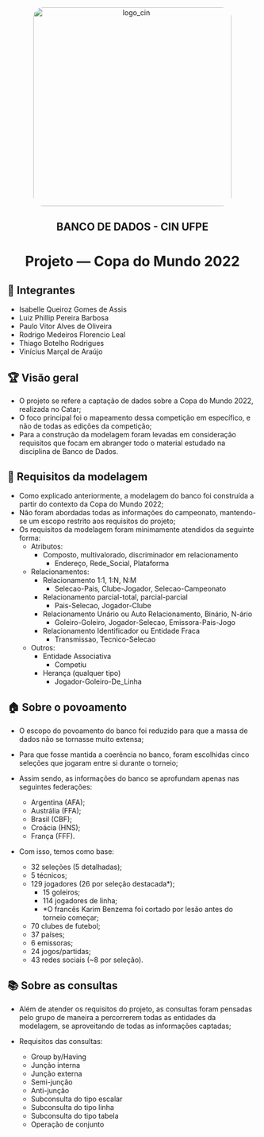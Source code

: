 <div align="center">
  <img src="https://portal.cin.ufpe.br/wp-content/uploads/2020/07/Horizontal-Vermelho-Logotipo-CIn-UFPE.png" alt="logo_cin" width="400" height="auto" style="border-radius:20px;" />
  <h2>
    BANCO DE DADOS - CIN UFPE
  </h2>
  <h1>
    Projeto — Copa do Mundo 2022
  </h1> 
</div>

## :brain: Integrantes
- Isabelle Queiroz Gomes de Assis
- Luiz Phillip Pereira Barbosa
- Paulo Vitor Alves de Oliveira
- Rodrigo Medeiros Florencio Leal
- Thiago Botelho Rodrigues
- Vinícius Marçal de Araújo

## :trophy: Visão geral
- O projeto se refere a captação de dados sobre a Copa do Mundo 2022, realizada no Catar;
- O foco principal foi o mapeamento dessa competição em específico, e não de todas as edições da competição;
- Para a construção da modelagem foram levadas em consideração requisitos que focam em abranger todo o material estudado na disciplina de Banco de Dados.
  
## :pencil: Requisitos da modelagem
- Como explicado anteriormente, a modelagem do banco foi construída a partir do contexto da Copa do Mundo 2022;
- Não foram abordadas todas as informações do campeonato, mantendo-se um escopo restrito aos requisitos do projeto;
- Os requisitos da modelagem foram minimamente atendidos da seguinte forma:
  - Atributos:
    - Composto, multivalorado, discriminador em relacionamento
      - Endereço, Rede_Social, Plataforma
  - Relacionamentos:
    - Relacionamento 1:1, 1:N, N:M
      - Selecao-Pais, Clube-Jogador, Selecao-Campeonato
    - Relacionamento parcial-total, parcial-parcial
      - Pais-Selecao, Jogador-Clube
    - Relacionamento Unário ou Auto Relacionamento, Binário, N-ário
      - Goleiro-Goleiro, Jogador-Selecao, Emissora-Pais-Jogo
    - Relacionamento Identificador ou Entidade Fraca 
      - Transmissao, Tecnico-Selecao
  - Outros:
    - Entidade Associativa
      - Competiu
    - Herança (qualquer tipo)
      - Jogador-Goleiro-De_Linha

## :house: Sobre o povoamento
- O escopo do povoamento do banco foi reduzido para que a massa de dados não se tornasse muito extensa;
- Para que fosse mantida a coerência no banco, foram escolhidas cinco seleções que jogaram entre si durante o torneio;
- Assim sendo, as informações do banco se aprofundam apenas nas seguintes federações:
  - Argentina (AFA); 
  - Austrália (FFA); 
  - Brasil (CBF); 
  - Croácia (HNS); 
  - França (FFF).

- Com isso, temos como base:
  - 32 seleções (5 detalhadas);
  - 5 técnicos;
  - 129 jogadores (26 por seleção destacada*);
    - 15 goleiros;
    - 114 jogadores de linha;
    - *O francês Karim Benzema foi cortado por lesão antes do torneio começar;
  - 70 clubes de futebol;
  - 37 países;
  - 6 emissoras;
  - 24 jogos/partidas;
  - 43 redes sociais (~8 por seleção).

## :books: Sobre as consultas
- Além de atender os requisitos do projeto, as consultas foram pensadas pelo grupo de maneira a percorrerem todas as entidades da modelagem, se aproveitando de todas as informações captadas;
 
- Requisitos das consultas:
  - Group by/Having
  - Junção interna
  - Junção externa
  - Semi-junção
  - Anti-junção
  - Subconsulta do tipo escalar
  - Subconsulta do tipo linha
  - Subconsulta do tipo tabela
  - Operação de conjunto













